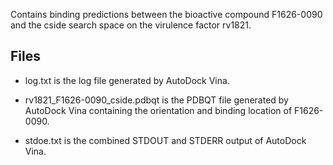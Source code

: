 Contains binding predictions between the bioactive compound F1626-0090 and the cside search space on the virulence factor rv1821.

## Files

- log.txt is the log file generated by AutoDock Vina.

- rv1821_F1626-0090_cside.pdbqt is the PDBQT file generated by AutoDock Vina containing the orientation and binding location of F1626-0090.

- stdoe.txt is the combined STDOUT and STDERR output of AutoDock Vina.

